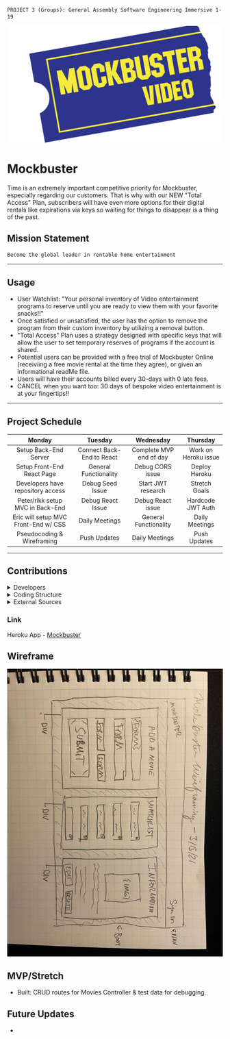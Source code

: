 ```
PROJECT 3 (Groups): General Assembly Software Engineering Immersive 1-19
```

![alt text](images/logo.png)

# Mockbuster
 Time is an extremely important competitive priority for Mockbuster, especially regarding our customers. That is why with our NEW "Total Access" Plan, subscribers will have even more options for their digital rentals like expirations via keys so waiting for things to disappear is a thing of the past. 
 
 ## Mission Statement
 
 ```
 Become the global leader in rentable home entertainment
 ```
 - - - - 
 
 ## Usage
 
 - User Watchlist: "Your personal inventory of Video entertainment programs to reserve until you are ready to view them with your favorite snacks!!"
 - Once satisfied or unsatisfied, the user has the option to remove the program from their custom inventory by utilizing a removal button.
 - "Total Access" Plan uses a strategy designed with specific keys that will allow the user to set temporary reserves of programs if the account is shared.
 - Potential users can be provided with a free trial of Mockbuster Online (receiviing a free movie rental at the time they agree), or given an informational readMe file. 
 - Users will have their accounts billed every 30-days with 0 late fees. 
 - CANCEL when you want too: 30 days of bespoke video entertainment is at your fingertips!!

- - - -

## Project Schedule

Monday | Tuesday | Wednesday | Thursday 
| :---: | :---: | :---: | :---: 
Setup Back-End Server  | Connect Back-End to React | Complete MVP end of day | Work on Heroku issue
Setup Front-End React Page  | General Functionality | Debug CORS issue | Deploy Heroku
Developers have repository access  | Debug Seed Issue | Start JWT research | Stretch Goals
Peter/rikk setup MVC in Back-End  | Debug React Issue | Debug React issue | Hardcode JWT Auth
Eric will setup MVC Front-End w/ CSS  | Daily Meetings | General Functionality | Daily Meetings
Pseudocoding & Wireframing  | Push Updates | Daily Meetings | Push Updates

- - - - 

## Contributions

<details>
  <summary>Developers</summary>
  <p>
    :bust_in_silhouette: Front-End Developer: Eric Oeur
  </p>
  <p>
    :busts_in_silhouette: Back-End Developer(s): Peter Caufield, Robert 'rikk'
  </p>
</details>

<details>
  <summary>Coding Structure</summary>
  <p>
    React, Node.JS, Express, MongoDB, Mongoose
  </p>
</details>

<details>
  <summary>External Sources</summary>
  <p>
    :exclamation:Phil Winchester, Ben Manning, John Jacobs, & Ron Myers:exclamation:
  </p>
</details>

### Link

Heroku App - [Mockbuster](https://nameless-peak-75736.herokuapp.com/)

## Wireframe
![alt text](images/wireframe.jpg)


## MVP/Stretch
- Built: CRUD routes for Movies Controller & test data for debugging. 

## Future Updates
- 




